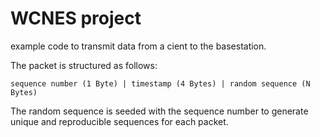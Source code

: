 # WCNES project

example code to transmit data from a cient to the basestation. 

The packet is structured as follows:
```
sequence number (1 Byte) | timestamp (4 Bytes) | random sequence (N Bytes)
```
The random sequence is seeded with the sequence number to generate unique and reproducible sequences for each packet. 
